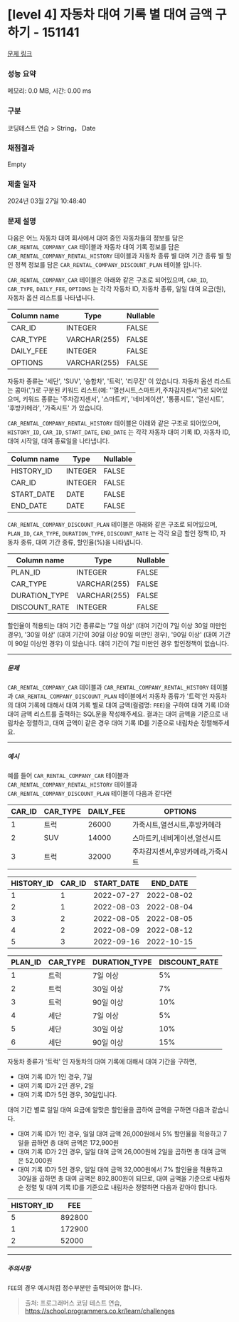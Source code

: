 # [level 4] 자동차 대여 기록 별 대여 금액 구하기 - 151141 

[문제 링크](https://school.programmers.co.kr/learn/courses/30/lessons/151141) 

### 성능 요약

메모리: 0.0 MB, 시간: 0.00 ms

### 구분

코딩테스트 연습 > String， Date

### 채점결과

Empty

### 제출 일자

2024년 03월 27일 10:48:40

### 문제 설명

<p>다음은 어느 자동차 대여 회사에서 대여 중인 자동차들의 정보를 담은 <code>CAR_RENTAL_COMPANY_CAR</code> 테이블과 자동차 대여 기록 정보를 담은 <code>CAR_RENTAL_COMPANY_RENTAL_HISTORY</code> 테이블과 자동차 종류 별 대여 기간 종류 별 할인 정책 정보를 담은 <code>CAR_RENTAL_COMPANY_DISCOUNT_PLAN</code> 테이블 입니다.</p>

<p><code>CAR_RENTAL_COMPANY_CAR</code> 테이블은 아래와 같은 구조로 되어있으며, <code>CAR_ID</code>, <code>CAR_TYPE</code>, <code>DAILY_FEE</code>, <code>OPTIONS</code> 는 각각 자동차 ID, 자동차 종류, 일일 대여 요금(원), 자동차 옵션 리스트를 나타냅니다.</p>
<table class="table">
        <thead><tr>
<th>Column name</th>
<th>Type</th>
<th>Nullable</th>
</tr>
</thead>
        <tbody><tr>
<td>CAR_ID</td>
<td>INTEGER</td>
<td>FALSE</td>
</tr>
<tr>
<td>CAR_TYPE</td>
<td>VARCHAR(255)</td>
<td>FALSE</td>
</tr>
<tr>
<td>DAILY_FEE</td>
<td>INTEGER</td>
<td>FALSE</td>
</tr>
<tr>
<td>OPTIONS</td>
<td>VARCHAR(255)</td>
<td>FALSE</td>
</tr>
</tbody>
      </table>
<p>자동차 종류는 '세단', 'SUV', '승합차', '트럭', '리무진' 이 있습니다. 자동차 옵션 리스트는 콤마(',')로 구분된 키워드 리스트(예: ''열선시트,스마트키,주차감지센서'')로 되어있으며, 키워드 종류는 '주차감지센서', '스마트키', '네비게이션', '통풍시트', '열선시트', '후방카메라', '가죽시트' 가 있습니다.</p>

<p><code>CAR_RENTAL_COMPANY_RENTAL_HISTORY</code> 테이블은 아래와 같은 구조로 되어있으며, <code>HISTORY_ID</code>, <code>CAR_ID</code>, <code>START_DATE</code>, <code>END_DATE</code> 는 각각 자동차 대여 기록 ID, 자동차 ID, 대여 시작일, 대여 종료일을 나타냅니다.</p>
<table class="table">
        <thead><tr>
<th>Column name</th>
<th>Type</th>
<th>Nullable</th>
</tr>
</thead>
        <tbody><tr>
<td>HISTORY_ID</td>
<td>INTEGER</td>
<td>FALSE</td>
</tr>
<tr>
<td>CAR_ID</td>
<td>INTEGER</td>
<td>FALSE</td>
</tr>
<tr>
<td>START_DATE</td>
<td>DATE</td>
<td>FALSE</td>
</tr>
<tr>
<td>END_DATE</td>
<td>DATE</td>
<td>FALSE</td>
</tr>
</tbody>
      </table>
<p><code>CAR_RENTAL_COMPANY_DISCOUNT_PLAN</code> 테이블은 아래와 같은 구조로 되어있으며, <code>PLAN_ID</code>, <code>CAR_TYPE</code>, <code>DURATION_TYPE</code>, <code>DISCOUNT_RATE</code> 는 각각 요금 할인 정책 ID, 자동차 종류, 대여 기간 종류, 할인율(%)을 나타냅니다.</p>
<table class="table">
        <thead><tr>
<th>Column name</th>
<th>Type</th>
<th>Nullable</th>
</tr>
</thead>
        <tbody><tr>
<td>PLAN_ID</td>
<td>INTEGER</td>
<td>FALSE</td>
</tr>
<tr>
<td>CAR_TYPE</td>
<td>VARCHAR(255)</td>
<td>FALSE</td>
</tr>
<tr>
<td>DURATION_TYPE</td>
<td>VARCHAR(255)</td>
<td>FALSE</td>
</tr>
<tr>
<td>DISCOUNT_RATE</td>
<td>INTEGER</td>
<td>FALSE</td>
</tr>
</tbody>
      </table>
<p>할인율이 적용되는 대여 기간 종류로는 '7일 이상' (대여 기간이 7일 이상 30일 미만인 경우), '30일 이상' (대여 기간이 30일 이상 90일 미만인 경우), '90일 이상' (대여 기간이 90일 이상인 경우) 이 있습니다. 대여 기간이 7일 미만인 경우 할인정책이 없습니다.</p>

<hr>

<h5>문제</h5>

<p><code>CAR_RENTAL_COMPANY_CAR</code> 테이블과 <code>CAR_RENTAL_COMPANY_RENTAL_HISTORY</code> 테이블과 <code>CAR_RENTAL_COMPANY_DISCOUNT_PLAN</code> 테이블에서 자동차 종류가 '트럭'인 자동차의 대여 기록에 대해서 대여 기록 별로 대여 금액(컬럼명: <code>FEE</code>)을 구하여 대여 기록 ID와 대여 금액 리스트를 출력하는 SQL문을 작성해주세요. 결과는 대여 금액을 기준으로 내림차순 정렬하고, 대여 금액이 같은 경우 대여 기록 ID를 기준으로 내림차순 정렬해주세요.</p>

<hr>

<h5>예시</h5>

<p>예를 들어 <code>CAR_RENTAL_COMPANY_CAR</code> 테이블과 <code>CAR_RENTAL_COMPANY_RENTAL_HISTORY</code> 테이블과 <code>CAR_RENTAL_COMPANY_DISCOUNT_PLAN</code> 테이블이 다음과 같다면</p>
<table class="table">
        <thead><tr>
<th>CAR_ID</th>
<th>CAR_TYPE</th>
<th>DAILY_FEE</th>
<th>OPTIONS</th>
</tr>
</thead>
        <tbody><tr>
<td>1</td>
<td>트럭</td>
<td>26000</td>
<td>가죽시트,열선시트,후방카메라</td>
</tr>
<tr>
<td>2</td>
<td>SUV</td>
<td>14000</td>
<td>스마트키,네비게이션,열선시트</td>
</tr>
<tr>
<td>3</td>
<td>트럭</td>
<td>32000</td>
<td>주차감지센서,후방카메라,가죽시트</td>
</tr>
</tbody>
      </table><table class="table">
        <thead><tr>
<th>HISTORY_ID</th>
<th>CAR_ID</th>
<th>START_DATE</th>
<th>END_DATE</th>
</tr>
</thead>
        <tbody><tr>
<td>1</td>
<td>1</td>
<td>2022-07-27</td>
<td>2022-08-02</td>
</tr>
<tr>
<td>2</td>
<td>1</td>
<td>2022-08-03</td>
<td>2022-08-04</td>
</tr>
<tr>
<td>3</td>
<td>2</td>
<td>2022-08-05</td>
<td>2022-08-05</td>
</tr>
<tr>
<td>4</td>
<td>2</td>
<td>2022-08-09</td>
<td>2022-08-12</td>
</tr>
<tr>
<td>5</td>
<td>3</td>
<td>2022-09-16</td>
<td>2022-10-15</td>
</tr>
</tbody>
      </table><table class="table">
        <thead><tr>
<th>PLAN_ID</th>
<th>CAR_TYPE</th>
<th>DURATION_TYPE</th>
<th>DISCOUNT_RATE</th>
</tr>
</thead>
        <tbody><tr>
<td>1</td>
<td>트럭</td>
<td>7일 이상</td>
<td>5%</td>
</tr>
<tr>
<td>2</td>
<td>트럭</td>
<td>30일 이상</td>
<td>7%</td>
</tr>
<tr>
<td>3</td>
<td>트럭</td>
<td>90일 이상</td>
<td>10%</td>
</tr>
<tr>
<td>4</td>
<td>세단</td>
<td>7일 이상</td>
<td>5%</td>
</tr>
<tr>
<td>5</td>
<td>세단</td>
<td>30일 이상</td>
<td>10%</td>
</tr>
<tr>
<td>6</td>
<td>세단</td>
<td>90일 이상</td>
<td>15%</td>
</tr>
</tbody>
      </table>
<p>자동차 종류가 '트럭' 인 자동차의 대여 기록에 대해서 대여 기간을 구하면,</p>

<ul>
<li>대여 기록 ID가 1인 경우, 7일</li>
<li>대여 기록 ID가 2인 경우, 2일</li>
<li>대여 기록 ID가 5인 경우, 30일입니다.</li>
</ul>

<p>대여 기간 별로 일일 대여 요금에 알맞은 할인율을 곱하여 금액을 구하면 다음과 같습니다.</p>

<ul>
<li>대여 기록 ID가 1인 경우, 일일 대여 금액 26,000원에서 5% 할인율을 적용하고 7일을 곱하면 총 대여 금액은 172,900원</li>
<li>대여 기록 ID가 2인 경우, 일일 대여 금액 26,000원에 2일을 곱하면 총 대여 금액은 52,000원</li>
<li>대여 기록 ID가 5인 경우, 일일 대여 금액 32,000원에서 7% 할인율을 적용하고 30일을 곱하면 총 대여 금액은 892,800원이 되므로, 대여 금액을 기준으로 내림차순 정렬 및 대여 기록 ID를 기준으로 내림차순 정렬하면 다음과 같아야 합니다.</li>
</ul>
<table class="table">
        <thead><tr>
<th>HISTORY_ID</th>
<th>FEE</th>
</tr>
</thead>
        <tbody><tr>
<td>5</td>
<td>892800</td>
</tr>
<tr>
<td>1</td>
<td>172900</td>
</tr>
<tr>
<td>2</td>
<td>52000</td>
</tr>
</tbody>
      </table>
<hr>

<h5>주의사항</h5>

<p><code>FEE</code>의 경우 예시처럼 정수부분만 출력되어야 합니다.</p>


> 출처: 프로그래머스 코딩 테스트 연습, https://school.programmers.co.kr/learn/challenges